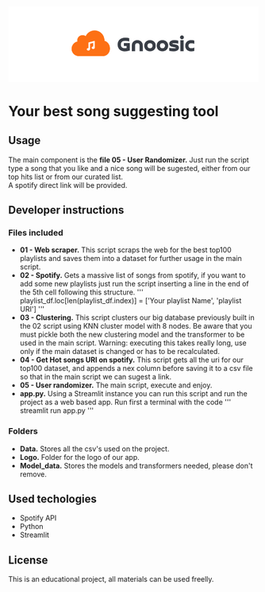 ![logo](https://raw.githubusercontent.com/Simao-Lopes/lab-web-scraping-single-page/master/Logo/Gnoosic.PNG)

# Your best song suggesting tool

## Usage  
   
The main component is the **file 05 - User Randomizer.** Just run the script type a song that you like and a nice song will be sugested, either from our top hits list or from our curated list.  
A spotify direct link will be provided.

## Developer instructions

### Files included
   
- **01 - Web scraper.** This script scraps the web for the best top100 playlists and saves them into a dataset for further usage in the main script.
- **02 - Spotify.** Gets a massive list of songs from spotify, if you want to add some new playlists just run the script inserting a line in the end of the 5th cell following this structure.
'''
playlist_df.loc[len(playlist_df.index)] = ['Your playlist Name', 'playlist URI']
'''
- **03 - Clustering.** This script clusters our big database previously built in the 02 script using KNN cluster model with 8 nodes. Be aware that you must pickle both the new clustering model and the transformer to be used in the main script. Warning: executing this takes really long, use only if the main dataset is changed or has to be recalculated.
- **04 - Get Hot songs URI on spotify.** This script gets all the uri for our top100 dataset, and appends a nex column before saving it to a csv file so that in the main script we can sugest a link. 
- **05 - User randomizer.** The main script, execute and enjoy.
- **app.py.** Using a Streamlit instance you can run this script and run the project as a web based app. Run first a terminal with the code
''' 
streamlit run app.py 
'''

### Folders

- **Data.** Stores all the csv's used on the project. 
- **Logo.** Folder for the logo of our app.
- **Model_data.** Stores the models and transformers needed, please don't remove.

## Used techologies

- Spotify API
- Python
- Streamlit

## License

This is an educational project, all materials can be used freelly.
